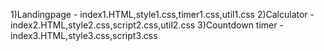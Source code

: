 1)Landingpage - index1.HTML,style1.css,timer1.css,util1.css
2)Calculator - index2.HTML,style2.css,script2.css,util2.css
3)Countdown timer - index3.HTML,style3.css,script3.css
